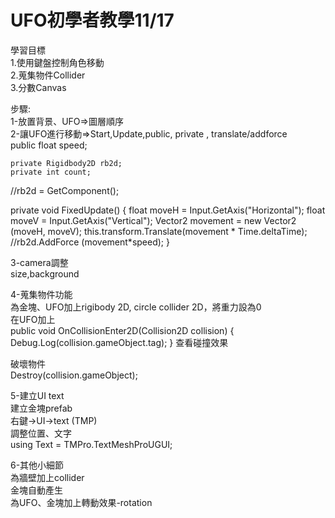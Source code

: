 # UFO初學者教學11/17<br/>
學習目標<br/>
1.使用鍵盤控制角色移動<br/>
2.蒐集物件Collider<br/>
3.分數Canvas<br/>

步驟:<br/>
1-放置背景、UFO=>圖層順序<br/>
2-讓UFO進行移動=>Start,Update,public, private , translate/addforce<br/>
public float speed;

    private Rigidbody2D rb2d;
    private int count;

//rb2d = GetComponent<Rigidbody2D>();


private void FixedUpdate()
    {
        float moveH = Input.GetAxis("Horizontal");
        float moveV = Input.GetAxis("Vertical");
        Vector2 movement = new Vector2 (moveH, moveV);
        this.transform.Translate(movement * Time.deltaTime);
        //rb2d.AddForce (movement*speed);
    }

3-camera調整<br/>
size,background<br/>

4-蒐集物件功能<br/>
為金塊、UFO加上rigibody 2D, circle collider 2D，將重力設為0<br/>
在UFO加上<br/>
public void OnCollisionEnter2D(Collision2D collision)
    {
        Debug.Log(collision.gameObject.tag);
    }
查看碰撞效果<br/>

破壞物件<br/>
Destroy(collision.gameObject);

5-建立UI text<br/>
建立金塊prefab<br/>
右鍵->UI->text (TMP)<br/>
調整位置、文字<br/>
using Text = TMPro.TextMeshProUGUI;<br/>

6-其他小細節<br/>
為牆壁加上collider<br/>
金塊自動產生<br/>
為UFO、金塊加上轉動效果-rotation<br/>

